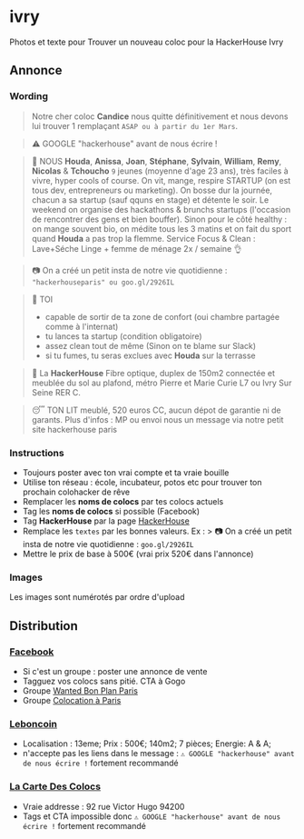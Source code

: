# ivry
Photos et texte pour Trouver un nouveau coloc pour la HackerHouse Ivry

## Annonce
### Wording
> Notre cher coloc **Candice** nous quitte définitivement et nous devons lui trouver 1 remplaçant `ASAP ou à partir du 1er Mars`.

> ⚠️ GOOGLE "hackerhouse" avant de nous écrire !

> 👫 NOUS
**Houda**, **Anissa**, **Joan**, **Stéphane**, **Sylvain**, **William**, **Remy**, **Nicolas** & **Tchoucho** `9` jeunes (moyenne d'age 23 ans), très faciles à vivre, hyper cools of course. 
On vit, mange, respire STARTUP (on est tous dev, entrepreneurs ou marketing). 
On bosse dur la journée, chacun a sa startup (sauf qquns en stage) et détente le soir. Le weekend on organise des hackathons & brunchs startups (l'occasion de rencontrer des gens et bien bouffer). 
Sinon pour le côté healthy : on mange souvent bio, on médite tous les 3 matins et on fait du sport quand **Houda** a pas trop la flemme.
Service Focus & Clean : Lave+Séche Linge + femme de ménage 2x / semaine 👌

> 📷 On a créé un petit insta de notre vie quotidienne : `"hackerhouseparis" ou goo.gl/2926IL`

> 👱 TOI 
> - capable de sortir de ta zone de confort (oui chambre partagée comme à l'internat) 
> - tu lances ta startup (condition obligatoire) 
> - assez clean tout de même (Sinon on te blame sur Slack) 
> - si tu fumes, tu seras exclues avec **Houda** sur la terrasse

> 🏡 La **HackerHouse**
> Fibre optique, duplex de 150m2 connectée et meublée du sol au plafond, métro Pierre et Marie Curie L7 ou Ivry Sur Seine RER C.

> 😴 TON LIT
> meublé, 520 euros CC, aucun dépot de garantie ni de garants.
> Plus d'infos : MP ou envoi nous un message via notre petit site hackerhouse paris

### Instructions
- Toujours poster avec ton vrai compte et ta vraie bouille
- Utilise ton réseau : école, incubateur, potos etc pour trouver ton prochain colohacker de rêve
- Remplacer les **noms de colocs** par tes colocs actuels
- Tag les **noms de colocs** si possible (Facebook)
- Tag **HackerHouse** par la page [HackerHouse](https://www.facebook.com/hackerhouseparis/)
- Remplace les `textes` par les bonnes valeurs. Ex : > 📷 On a créé un petit insta de notre vie quotidienne : `goo.gl/2926IL`
- Mettre le prix de base à 500€ (vrai prix 520€ dans l'annonce)

### Images
Les images sont numérotés par ordre d'upload

## Distribution
### [Facebook](https://facebook.com)
- Si c'est un groupe : poster une annonce de vente
- Tagguez vos colocs sans pitié. CTA à Gogo
- Groupe [Wanted Bon Plan Paris](https://www.facebook.com/groups/WantedBP/)
- Groupe [Colocation à Paris](https://www.facebook.com/groups/Colocation.in.Paris/)

### [Leboncoin](https://www.leboncoin.fr/ai/form/0?ca=12_s)
- Localisation : 13eme; Prix : 500€; 140m2; 7 pièces; Energie: A & A;
- n'accepte pas les liens dans le message : `⚠️ GOOGLE "hackerhouse" avant de nous écrire !` fortement recommandé

### [La Carte Des Colocs](http://lacartedescolocs.fr)
- Vraie addresse : 92 rue Victor Hugo 94200
- Tags et CTA impossible donc `⚠️ GOOGLE "hackerhouse" avant de nous écrire !` fortement recommandé
